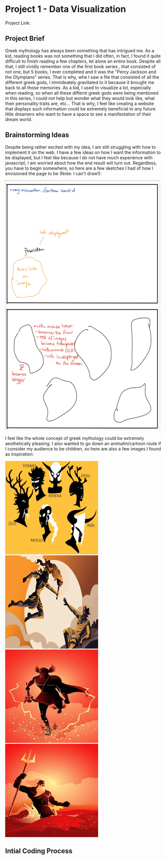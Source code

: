 # Project 1 - Data Visualization

Project Link: 

## Project Brief

Greek mythology has always been something that has intrigued me. As a kid, reading books was not something that I did often, in fact, I found it quite difficult to finish reading a few chapters, let alone an entire book. Despite all that, I still vividly remember one of the first book series , that consisted of not one, but 5 books, I ever completed and it was the "Percy Jackson and the Olympians" series. That is why, whe I saw a file that consisted of all the different greek gods, I immideately gravitated to it because it brought me back to all those memories. As a kid, I used to visualize a lot, especially when reading, so when all these differnt greek gods were being mentioned in this series, I could not help but wonder what they would look like, what their personality traits are, etc... That is why, I feel like creating a website that displays such information could be extremely beneficial to any future little dreamers who want to have a space to see a manifestation of their dream world.  

## Brainstorming Ideas

Despite being rather excited with my idea, I am still struggling with how to implement it on the web. I have a few ideas on how I want the information to be displayed, but I feel like because I do not have much experience with javascript, I am worried about how the end result will turn out. Regardless, you have to begin somewhere, so here are a few sketches I had of how I envisioned the page to be (Note: I can't draw!):

<img src="img/brainstorm1.jpg" width="500" height="400"> <img src="img/brainstorm2.jpg" width="500" height="400">

I feel like the whole concept of greek mythology could be extremely aesthetically pleasing. I also wanted to go down an animatin/cartoon route if I consider my audience to be children, so here are also a few images I found as inspiration:

<img src="img/inspo1.jpeg" width="300" height="300"> <img src="img/inspo2.jpeg" width="300" height="300"> <img src="img/inspo3.jpeg" width="300" height="300"> <img src="img/inspo4.jpeg" width="300" height="300">

## Intial Coding Process
